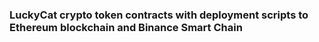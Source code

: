 ### LuckyCat crypto token contracts with deployment scripts to Ethereum blockchain and Binance Smart Chain
